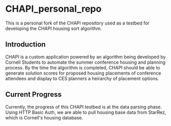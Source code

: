 # CHAPI_personal_repo

This is a personal fork of the CHAPI repository used as a testbed for developing the CHAPI housing sort algorithm. 

## Introduction 

CHAPI is a custom application powered by an algorithm being developed by Cornell Students to automate the summer conference housing and planning process. 
By the time the algorithm is completed, CHAPI should be able to generate solution scores for proposed housing placements of conference attendees and display to CES planners a heirarchy of placement options. 


## Current Progress 
Currently, the progress of this CHAPI testbed is at the data parsing phase. Using HTTP Basic Auth, we are able to pull housing base data from StarRez, which is Cornell's housing database. 



